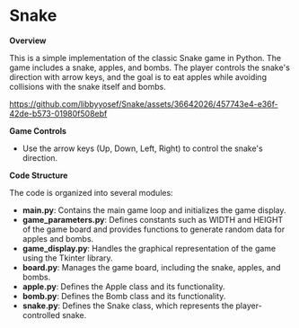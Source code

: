 # Snake
**Overview**

This is a simple implementation of the classic Snake game in Python. The game includes a snake, apples, and bombs. The player controls the snake's direction with arrow keys, and the goal is to eat apples while avoiding collisions with the snake itself and bombs.


https://github.com/libbyyosef/Snake/assets/36642026/457743e4-e36f-42de-b573-01980f508ebf


**Game Controls**
- Use the arrow keys (Up, Down, Left, Right) to control the snake's direction.

**Code Structure**

The code is organized into several modules:

- **main.py**: Contains the main game loop and initializes the game display.
- **game_parameters.py**: Defines constants such as WIDTH and HEIGHT of the game board and provides functions to generate random data for apples and bombs.
- **game_display.py**: Handles the graphical representation of the game using the Tkinter library.
- **board.py**: Manages the game board, including the snake, apples, and bombs.
- **apple.py**: Defines the Apple class and its functionality.
- **bomb.py**: Defines the Bomb class and its functionality.
- **snake.py**: Defines the Snake class, which represents the player-controlled snake.

